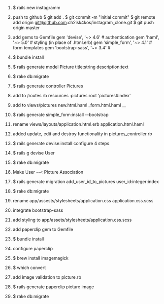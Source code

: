 1. $ rails new instagramm

2. push to github
$ git add .
$ git commit -m "initial commit"
$ git remote add origin git@github.com:ch2isk4kos/instagram_clone.git
$ git push origin master

3. add gems to Gemfile
    gem 'devise', '~> 4.6'          # authentication
    gem 'haml', '~> 5.0'            # styling (in place of .html.erb)
    gem 'simple_form', '~> 4.1'     # form templates
    gem 'bootstrap-sass', '~> 3.4'  #

4. $ bundle install

5. $ rails generate model Picture title:string description:text

6. $ rake db:migrate

7. $ rails generate controller Pictures

8. add to /routes.rb
    resources :pictures
    root 'pictures#index'

9. add to views/pictures
    new.html.haml
    _form.html.haml
__

10. $ rails generate simple_form:install --bootstrap

11. rename views/layouts/application.html.erb
    application.html.haml

12. added update, edit and destroy functionality in pictures_controller.rb

13. $ rails generate devise:install
    configure 4 steps

14. $ rails g devise User

15. $ rake db:migrate

16. Make User --< Picture Association

17. $ rails generate migration add_user_id_to_pictures user_id:integer:index

18. $ rake db:migrate

19. rename app/assests/stylesheets/application.css
    application.css.scss

20. integrate bootstrap-sass

21. add styling to app/assets/stylesheets/application.css.scss

22. add paperclip gem to Gemfile

23. $ bundle install

24. configure paperclip

23. $ brew install imagemagick

24. $ which convert

25. add image validation to picture.rb

26. $ rails generate paperclip picture image

27. $ rake db:migrate
